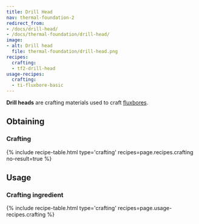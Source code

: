```yaml
---
title: Drill Head
nav: thermal-foundation-2
redirect_from:
- /docs/drill-head/
- /docs/thermal-foundation/drill-head/
image:
- alt: Drill head
  file: thermal-foundation/drill-head.png
recipes:
  crafting:
  - tf2-drill-head
usage-recipes:
  crafting:
  - ti-fluxbore-basic
---
```


**Drill heads** are crafting materials used to craft
[fluxbores](/docs/thermal-innovation/fluxbore/).


Obtaining
---------

### Crafting
{% include recipe-table.html type='crafting' recipes=page.recipes.crafting no-result=true %}


Usage
-----

### Crafting ingredient
{% include recipe-table.html type='crafting' recipes=page.usage-recipes.crafting %}

